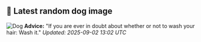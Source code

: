 ## 🐶 Latest random dog image
![Dog](https://images.dog.ceo/breeds/terrier-border/n02093754_5594.jpg)
**Advice:** "If you are ever in doubt about whether or not to wash your hair: Wash it."
*Updated: 2025-09-02 13:02 UTC*
